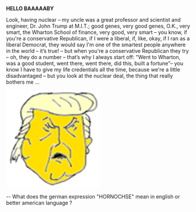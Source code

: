 **HELLO BAAAAABY**


Look, having nuclear – my uncle was a great professor and scientist and engineer, Dr. John Trump at M.I.T.; good genes, very good genes, O.K., very smart, the Wharton School of finance, very good, very smart – you know, if you're a conservative Republican, if I were a liberal, if, like, okay, if I ran as a liberal Democrat, they would say I'm one of the smartest people anywhere in the world – it’s true! – but when you're a conservative Republican they try – oh, they do a number – that’s why I always start off: "Went to Wharton, was a good student, went there, went there, did this, built a fortune”– you know I have to give my life credentials all the time, because we're a little disadvantaged – but you look at the nuclear deal, the thing that really bothers me …

![a future madhouse inmate](afmi.png "a future madhouse inmate")

-- What does the german expression "HORNOCHSE" mean in english or better american language ?
